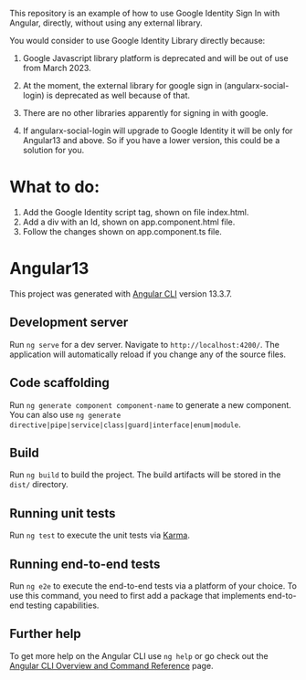 This repository is an example of how to use Google Identity Sign In with Angular, directly, without using any external library.

You would consider to use Google Identity Library directly because:

1) Google Javascript library platform is deprecated and will be out of use from March 2023.

2) At the moment, the external library for google sign in (angularx-social-login) is deprecated as well because of that.
 
3) There are no other libraries apparently for signing in with google.

4) If angularx-social-login will upgrade to Google Identity it will be only for Angular13 and above. So if you have a lower version, this could be a solution for you.

# What to do:

1) Add the Google Identity script tag, shown on file index.html.
2) Add a div with an Id, shown on app.component.html file.
3) Follow the changes shown on app.component.ts file.

# Angular13

This project was generated with [Angular CLI](https://github.com/angular/angular-cli) version 13.3.7.

## Development server

Run `ng serve` for a dev server. Navigate to `http://localhost:4200/`. The application will automatically reload if you change any of the source files.

## Code scaffolding

Run `ng generate component component-name` to generate a new component. You can also use `ng generate directive|pipe|service|class|guard|interface|enum|module`.

## Build

Run `ng build` to build the project. The build artifacts will be stored in the `dist/` directory.

## Running unit tests

Run `ng test` to execute the unit tests via [Karma](https://karma-runner.github.io).

## Running end-to-end tests

Run `ng e2e` to execute the end-to-end tests via a platform of your choice. To use this command, you need to first add a package that implements end-to-end testing capabilities.

## Further help

To get more help on the Angular CLI use `ng help` or go check out the [Angular CLI Overview and Command Reference](https://angular.io/cli) page.
